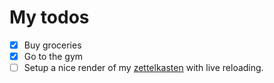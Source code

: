 # My todos

- [x] Buy groceries
- [x] Go to the gym
- [ ] Setup a nice render of my [zettelkasten](zettelkasten.md) with live reloading.
